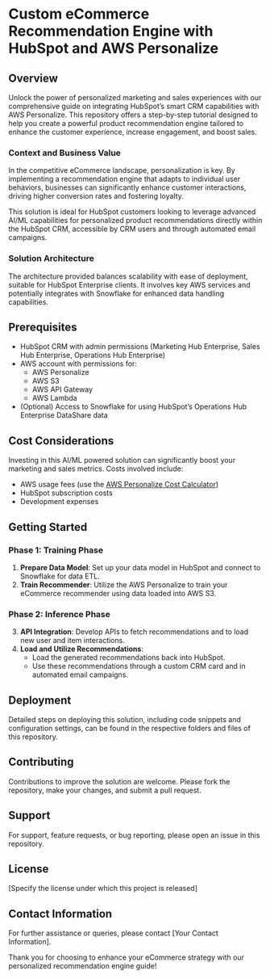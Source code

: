 # Custom eCommerce Recommendation Engine with HubSpot and AWS Personalize

## Overview
Unlock the power of personalized marketing and sales experiences with our comprehensive guide on integrating HubSpot’s smart CRM capabilities with AWS Personalize. This repository offers a step-by-step tutorial designed to help you create a powerful product recommendation engine tailored to enhance the customer experience, increase engagement, and boost sales.

### Context and Business Value
In the competitive eCommerce landscape, personalization is key. By implementing a recommendation engine that adapts to individual user behaviors, businesses can significantly enhance customer interactions, driving higher conversion rates and fostering loyalty.

This solution is ideal for HubSpot customers looking to leverage advanced AI/ML capabilities for personalized product recommendations directly within the HubSpot CRM, accessible by CRM users and through automated email campaigns.

### Solution Architecture
The architecture provided balances scalability with ease of deployment, suitable for HubSpot Enterprise clients. It involves key AWS services and potentially integrates with Snowflake for enhanced data handling capabilities.

## Prerequisites
- HubSpot CRM with admin permissions (Marketing Hub Enterprise, Sales Hub Enterprise, Operations Hub Enterprise)
- AWS account with permissions for:
  - AWS Personalize
  - AWS S3
  - AWS API Gateway
  - AWS Lambda
- (Optional) Access to Snowflake for using HubSpot’s Operations Hub Enterprise DataShare data

## Cost Considerations
Investing in this AI/ML powered solution can significantly boost your marketing and sales metrics. Costs involved include:
- AWS usage fees (use the [AWS Personalize Cost Calculator](https://aws.amazon.com/personalize/pricing/))
- HubSpot subscription costs
- Development expenses

## Getting Started

### Phase 1: Training Phase
1. **Prepare Data Model**: Set up your data model in HubSpot and connect to Snowflake for data ETL.
2. **Train Recommender**: Utilize the AWS Personalize to train your eCommerce recommender using data loaded into AWS S3.

### Phase 2: Inference Phase
3. **API Integration**: Develop APIs to fetch recommendations and to load new user and item interactions.
4. **Load and Utilize Recommendations**:
   - Load the generated recommendations back into HubSpot.
   - Use these recommendations through a custom CRM card and in automated email campaigns.

## Deployment
Detailed steps on deploying this solution, including code snippets and configuration settings, can be found in the respective folders and files of this repository.

## Contributing
Contributions to improve the solution are welcome. Please fork the repository, make your changes, and submit a pull request.

## Support
For support, feature requests, or bug reporting, please open an issue in this repository.

## License
[Specify the license under which this project is released]

## Contact Information
For further assistance or queries, please contact [Your Contact Information].

Thank you for choosing to enhance your eCommerce strategy with our personalized recommendation engine guide!

